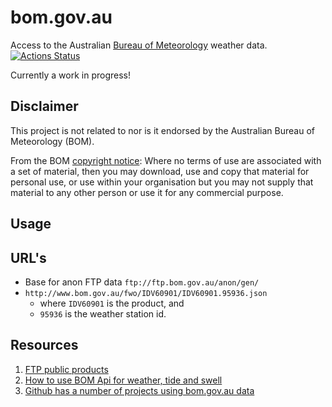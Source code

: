 # bom.gov.au
Access to the Australian [Bureau of Meteorology](https://bom.gov.au/) weather data.
[![Actions Status](https://github.com/{owner}/{repo}/workflows/{workflow_name}/badge.svg)](https://github.com/{owner}/{repo}/actions)

Currently a work in progress!

## Disclaimer

This project is not related to nor is it endorsed by the Australian Bureau of Meteorology (BOM). 

From the BOM [copyright notice](http://reg.bom.gov.au/other/copyright.shtml): Where no terms of use are associated with a set of material, then you may download, use and copy that material for personal use, or use within your organisation but you may not supply that material to any other person or use it for any commercial purpose.

## Usage


## URL's

- Base for anon FTP data `ftp://ftp.bom.gov.au/anon/gen/`
- `http://www.bom.gov.au/fwo/IDV60901/IDV60901.95936.json`
  - where `IDV60901` is the product, and
  - `95936` is the weather station id.



## Resources

1. [FTP public products](http://www.bom.gov.au/catalogue/anon-ftp.shtml)
1. [How to use BOM Api for weather, tide and swell](https://stackoverflow.com/questions/39534018/how-to-use-bom-api-for-weather-tide-and-swell)
1. [Github has a number of projects using bom.gov.au data](https://github.com/search?q=bom.gov.au)

